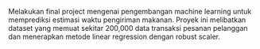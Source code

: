 Melakukan final project mengenai pengembangan machine learning  untuk memprediksi estimasi waktu pengiriman makanan. Proyek ini melibatkan dataset yang memuat sekitar 200,000 data transaksi pesanan pelanggan dan menerapkan metode linear regression dengan robust scaler.
